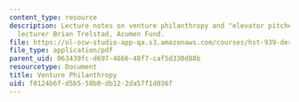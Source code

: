 ```yaml
---
content_type: resource
description: Lecture notes on venture philanthropy and "elevator pitches" with guest
  lecturer Brian Trelstad, Acumen Fund.
file: https://ol-ocw-studio-app-qa.s3.amazonaws.com/courses/hst-939-designing-and-sustaining-technology-innovation-for-global-health-practice-spring-2008/f0124b6fd5b558b0db122da57f1d036f_lecture13.pdf
file_type: application/pdf
parent_uid: 063439fc-d697-4666-48f7-caf5d330d88b
resourcetype: Document
title: Venture Philanthropy
uid: f0124b6f-d5b5-58b0-db12-2da57f1d036f
---
```

